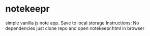 # notekeepr
simple vanilla js note app. Save to local storage
Instructions: No dependencies just clone repo and open notekeepr.html in browser
